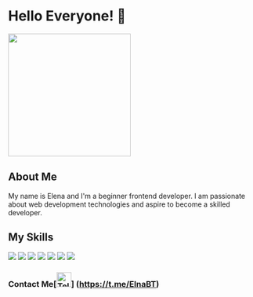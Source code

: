 # Hello Everyone! 👋
<img src="https://img.freepik.com/premium-vector/girl-using-laptop-vector-illustration-flat-style-cartoon-character_1142-64091.jpg?w=826" width="250" height="250">


## About Me
My name is Elena and I'm a beginner frontend developer. I am passionate about web development technologies and aspire to become a skilled developer.

## My Skills
<div style="display: inline;">
    <img src="https://img.icons8.com/color/48/000000/html-5.png"/>
    <img src="https://img.icons8.com/color/48/000000/css3.png"/>
    <img src="https://img.icons8.com/windows/48/000000/sass.png"/>
    <img src="https://img.icons8.com/color/48/000000/javascript.png"/>
    <img src="https://img.icons8.com/color/48/000000/figma--v1.png"/>
    <img src="https://img.icons8.com/color/48/000000/bootstrap.png"/>
    <img src="https://img.icons8.com/officel/40/000000/react.png"/>
</div>

###  Contact Me[<img src="https://upload.wikimedia.org/wikipedia/commons/8/82/Telegram_logo.svg" alt="Telegram" width="30">] (https://t.me/ElnaBT)
